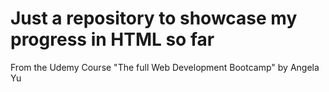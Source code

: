 # Just a repository to showcase my progress in HTML so far

From the Udemy Course "The full Web Development Bootcamp" by Angela Yu
